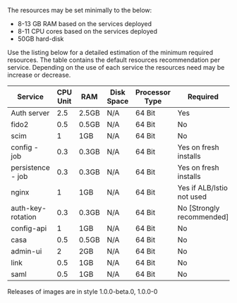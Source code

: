 The resources may be set minimally to the below:

- 8-13 GB RAM based on the services deployed
- 8-11 CPU cores based on the services deployed
- 50GB hard-disk

Use the listing below for a detailed estimation of the minimum required resources. The table contains the default resources recommendation per service. Depending on the use of each service the resources need may be increase or decrease.

| Service           | CPU Unit | RAM   | Disk Space | Processor Type | Required                           |
|-------------------|----------|-------|------------|----------------|------------------------------------|
| Auth server       | 2.5      | 2.5GB | N/A        | 64 Bit         | Yes                                |
| fido2             | 0.5      | 0.5GB | N/A        | 64 Bit         | No                                 |
| scim              | 1        | 1GB   | N/A        | 64 Bit         | No                                 |
| config - job      | 0.3      | 0.3GB | N/A        | 64 Bit         | Yes on fresh installs              |
| persistence - job | 0.3      | 0.3GB | N/A        | 64 Bit         | Yes on fresh installs              |
| nginx             | 1        | 1GB   | N/A        | 64 Bit         | Yes if ALB/Istio not used          |
| auth-key-rotation | 0.3      | 0.3GB | N/A        | 64 Bit         | No [Strongly recommended]          |
| config-api        | 1        | 1GB   | N/A        | 64 Bit         | No                                 |
| casa              | 0.5      | 0.5GB | N/A        | 64 Bit         | No                                 |
| admin-ui          | 2        | 2GB   | N/A        | 64 Bit         | No                                 |
| link              | 0.5      | 1GB   | N/A        | 64 Bit         | No                                 |
| saml              | 0.5      | 1GB   | N/A        | 64 Bit         | No                                 |

Releases of images are in style 1.0.0-beta.0, 1.0.0-0